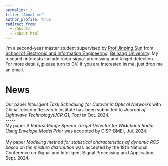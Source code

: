 ```yaml
---
permalink: /
title: "About me"
author_profile: true
redirect_from: 
  - /about/
  - /about.html
---
```

I'm a second-year master student supervised by [Prof.Jinping Sun](https://shi.buaa.edu.cn/sunjinping/zh_CN/index/136932/list/index.htm) from [School of Electronic and Information Engineering](https://www.ee.buaa.edu.cn/), [Beihang University](https://www.buaa.edu.cn/). My research interests include radar signal processing and target detection.<br/>
For more details, please turn to CV. If you are interested in me, just drop me an email.

News
=====
Our paper _Intelligent Task Scheduling for Cutover in Optical Networks_ with China Telecom Research Institute has been submitted to _Journal of Lightwave Technology(JCR Q1, Top)_ in Oct. 2024.<br/>
-----<br/>
My paper _A Robust Range Spread Target Detector for Wideband Radar Using Envelope Model Prior_ was accepted by CISP-BMEI, Jul. 2024.<br/>
-----<br/>
My paper _Modeling method for statistical characteristics of dynamic RCS based on the mixture distribution_ was accepted by the 18th National Conference on Signal and Intelligent Signal Processing and Application, Sept. 2024.
